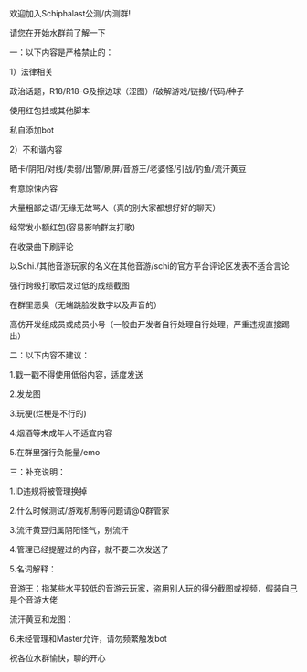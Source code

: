 欢迎加入Schiphalast公测/内测群!

请您在开始水群前了解一下

一：以下内容是严格禁止的：

1）法律相关

政治话题，R18/R18-G及擦边球（涩图）/破解游戏/链接/代码/种子

使用红包挂或其他脚本

私自添加bot

2）不和谐内容

晒卡/阴阳/对线/卖弱/出警/刷屏/音游王/老婆怪/引战/钓鱼/流汗黄豆

有意惊悚内容

大量粗鄙之语/无缘无故骂人（真的别大家都想好好的聊天）

经常发小额红包(容易影响群友打歌)

在收录曲下刷评论

以Schi./其他音游玩家的名义在其他音游/schi的官方平台评论区发表不适合言论

强行跨级打歌后发过低的成绩截图

在群里恶臭（无端跳脸发数字以及声音的）

高仿开发组成员或成员小号（一般由开发者自行处理自行处理，严重违规直接踢出）

二：以下内容不建议：

1.戳一戳不得使用低俗内容，适度发送

2.发龙图

3.玩梗(烂梗是不行的)

4.烟酒等未成年人不适宜内容

5.在群里强行负能量/emo

三：补充说明：

1.ID违规将被管理换掉

2.什么时候测试/游戏机制等问题请@Q群管家

3.流汗黄豆归属阴阳怪气，别流汗

4.管理已经提醒过的内容，就不要二次发送了

5.名词解释：

音游王：指某些水平较低的音游云玩家，盗用别人玩的得分截图或视频，假装自己是个音游大佬

流汗黄豆和龙图：

6.未经管理和Master允许，请勿频繁触发bot

祝各位水群愉快，聊的开心
